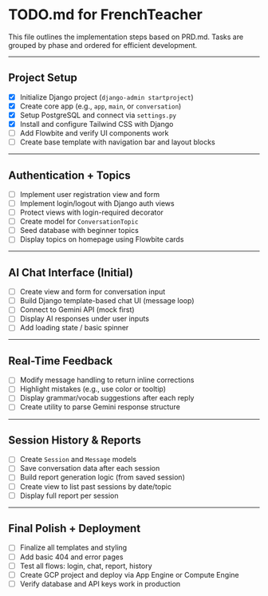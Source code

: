 # TODO.md for FrenchTeacher

This file outlines the implementation steps based on PRD.md. Tasks are grouped by phase and ordered for efficient development.

---

## Project Setup

- [x] Initialize Django project (`django-admin startproject`)
- [x] Create core app (e.g., `app`, `main`, or `conversation`)
- [x] Setup PostgreSQL and connect via `settings.py`
- [x] Install and configure Tailwind CSS with Django
- [ ] Add Flowbite and verify UI components work
- [ ] Create base template with navigation bar and layout blocks

---

## Authentication + Topics

- [ ] Implement user registration view and form
- [ ] Implement login/logout with Django auth views
- [ ] Protect views with login-required decorator
- [ ] Create model for `ConversationTopic`
- [ ] Seed database with beginner topics
- [ ] Display topics on homepage using Flowbite cards

---

## AI Chat Interface (Initial)

- [ ] Create view and form for conversation input
- [ ] Build Django template-based chat UI (message loop)
- [ ] Connect to Gemini API (mock first)
- [ ] Display AI responses under user inputs
- [ ] Add loading state / basic spinner

---

## Real-Time Feedback

- [ ] Modify message handling to return inline corrections
- [ ] Highlight mistakes (e.g., use color or tooltip)
- [ ] Display grammar/vocab suggestions after each reply
- [ ] Create utility to parse Gemini response structure

---

## Session History & Reports

- [ ] Create `Session` and `Message` models
- [ ] Save conversation data after each session
- [ ] Build report generation logic (from saved session)
- [ ] Create view to list past sessions by date/topic
- [ ] Display full report per session

---

## Final Polish + Deployment

- [ ] Finalize all templates and styling
- [ ] Add basic 404 and error pages
- [ ] Test all flows: login, chat, report, history
- [ ] Create GCP project and deploy via App Engine or Compute Engine
- [ ] Verify database and API keys work in production
